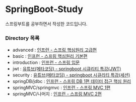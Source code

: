 # SpringBoot-Study

스프링부트를 공부하면서 작성한 코드입니다.

### Directory 목록
 - advanced : [인프런 - 스프링 핵심원리 고급편](https://www.inflearn.com/course/%EC%8A%A4%ED%94%84%EB%A7%81-%ED%95%B5%EC%8B%AC-%EC%9B%90%EB%A6%AC-%EA%B3%A0%EA%B8%89%ED%8E%B8/dashboard)
 - basic : [인프런 - 스프링 핵심원리 기본편](https://www.inflearn.com/course/%EC%8A%A4%ED%94%84%EB%A7%81-%ED%95%B5%EC%8B%AC-%EC%9B%90%EB%A6%AC-%EA%B8%B0%EB%B3%B8%ED%8E%B8/dashboard)
 - introduction : [인프런 - 스프링 입문](https://www.inflearn.com/course/%EC%8A%A4%ED%94%84%EB%A7%81-%EC%9E%85%EB%AC%B8-%EC%8A%A4%ED%94%84%EB%A7%81%EB%B6%80%ED%8A%B8/dashboard)
 - jwt : [유튜브(메타코딩) - springboot 시큐리티 특강(JWT)](https://www.youtube.com/playlist?list=PL93mKxaRDidERCyMaobSLkvSPzYtIk0Ah)
 - security : [유튜브(메타코딩) - springboot 시큐리티 특강(세션)](https://www.youtube.com/playlist?list=PL93mKxaRDidERCyMaobSLkvSPzYtIk0Ah)
 - springDB/jdbc : [인프런 - 스프링 DB 1편 데이터 접근 핵심 원리](https://www.inflearn.com/course/%EC%8A%A4%ED%94%84%EB%A7%81-db-1/dashboard)
 - springMVC/springmvc : [인프런 - 스프링 MVC 1편](https://www.inflearn.com/course/%EC%8A%A4%ED%94%84%EB%A7%81-mvc-1/dashboard)
 - springMVC/나머지 : [인프런 - 스프링 MVC 2편](https://www.inflearn.com/course/%EC%8A%A4%ED%94%84%EB%A7%81-mvc-2/dashboard)
